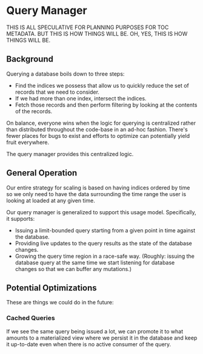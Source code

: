 # Query Manager #

THIS IS ALL SPECULATIVE FOR PLANNING PURPOSES FOR TOC METADATA.  BUT THIS IS HOW
THINGS WILL BE.  OH, YES, THIS IS HOW THINGS WILL BE.

## Background ##

Querying a database boils down to three steps:
- Find the indices we possess that allow us to quickly reduce the set of records
  that we need to consider.
- If we had more than one index, intersect the indices.
- Fetch those records and then perform filtering by looking at the contents of
  the records.

On balance, everyone wins when the logic for querying is centralized rather than
distributed throughout the code-base in an ad-hoc fashion.  There's fewer places
for bugs to exist and efforts to optimize can potentially yield fruit
everywhere.

The query manager provides this centralized logic.

## General Operation ##

Our entire strategy for scaling is based on having indices ordered by time so
we only need to have the data surrounding the time range the user is looking at
loaded at any given time.

Our query manager is generalized to support this usage model.  Specifically,
it supports:
- Issuing a limit-bounded query starting from a given point in time against
  the database.
- Providing live updates to the query results as the state of the database
  changes.
- Growing the query time region in a race-safe way.  (Roughly: issuing the
  database query at the same time we start listening for database changes so
  that we can buffer any mutations.)

## Potential Optimizations ##

These are things we could do in the future:

### Cached Queries ###

If we see the same query being issued a lot, we can promote it to what amounts
to a materialized view where we persist it in the database and keep it
up-to-date even when there is no active consumer of the query.
